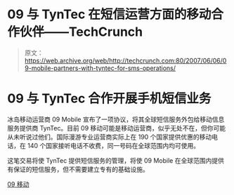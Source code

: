 # 09 与 TynTec 在短信运营方面的移动合作伙伴——TechCrunch

> 原文：<https://web.archive.org/web/http://techcrunch.com:80/2007/06/06/09-mobile-partners-with-tyntec-for-sms-operations/>

# 09 与 TynTec 合作开展手机短信业务

冰岛移动运营商 09 Mobile 宣布了一项协议，将其全球短信服务外包给移动信息服务提供商 TynTec。目前 09 移动可能是移动运营商，似乎无处不在，但你可能从未听说过他们。国际漫游专业运营商实际上在 190 个国家提供优惠的移动电话，在 140 个国家接听电话不收费，同一号码在全球范围内均可使用。

这笔交易将使 TynTec 提供短信服务的管理，将使 09 Mobile 在全球范围内提供有保证的短信服务，但不需要建立专有的基础设施。

[09 移动](https://web.archive.org/web/20210302024537/http://www.09.is/)